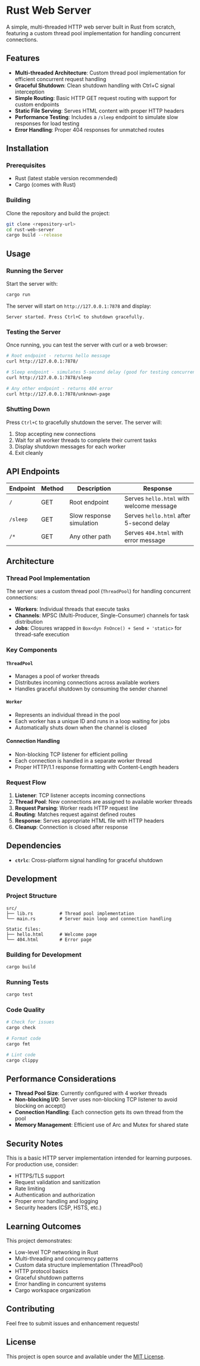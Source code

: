 # Rust Web Server

A simple, multi-threaded HTTP web server built in Rust from scratch, featuring a custom thread pool implementation for handling concurrent connections.

## Features

- **Multi-threaded Architecture**: Custom thread pool implementation for efficient concurrent request handling
- **Graceful Shutdown**: Clean shutdown handling with Ctrl+C signal interception
- **Simple Routing**: Basic HTTP GET request routing with support for custom endpoints
- **Static File Serving**: Serves HTML content with proper HTTP headers
- **Performance Testing**: Includes a `/sleep` endpoint to simulate slow responses for load testing
- **Error Handling**: Proper 404 responses for unmatched routes

## Installation

### Prerequisites

- Rust (latest stable version recommended)
- Cargo (comes with Rust)

### Building

Clone the repository and build the project:

```bash
git clone <repository-url>
cd rust-web-server
cargo build --release
```

## Usage

### Running the Server

Start the server with:

```bash
cargo run
```

The server will start on `http://127.0.0.1:7878` and display:

```
Server started. Press Ctrl+C to shutdown gracefully.
```

### Testing the Server

Once running, you can test the server with curl or a web browser:

```bash
# Root endpoint - returns hello message
curl http://127.0.0.1:7878/

# Sleep endpoint - simulates 5-second delay (good for testing concurrency)
curl http://127.0.0.1:7878/sleep

# Any other endpoint - returns 404 error
curl http://127.0.0.1:7878/unknown-page
```

### Shutting Down

Press `Ctrl+C` to gracefully shutdown the server. The server will:
1. Stop accepting new connections
2. Wait for all worker threads to complete their current tasks
3. Display shutdown messages for each worker
4. Exit cleanly

## API Endpoints

| Endpoint | Method | Description | Response |
|----------|--------|-------------|----------|
| `/` | GET | Root endpoint | Serves `hello.html` with welcome message |
| `/sleep` | GET | Slow response simulation | Serves `hello.html` after 5-second delay |
| `/*` | GET | Any other path | Serves `404.html` with error message |

## Architecture

### Thread Pool Implementation

The server uses a custom thread pool (`ThreadPool`) for handling concurrent connections:

- **Workers**: Individual threads that execute tasks
- **Channels**: MPSC (Multi-Producer, Single-Consumer) channels for task distribution
- **Jobs**: Closures wrapped in `Box<dyn FnOnce() + Send + 'static>` for thread-safe execution

### Key Components

#### `ThreadPool`
- Manages a pool of worker threads
- Distributes incoming connections across available workers
- Handles graceful shutdown by consuming the sender channel

#### `Worker`
- Represents an individual thread in the pool
- Each worker has a unique ID and runs in a loop waiting for jobs
- Automatically shuts down when the channel is closed

#### Connection Handling
- Non-blocking TCP listener for efficient polling
- Each connection is handled in a separate worker thread
- Proper HTTP/1.1 response formatting with Content-Length headers

### Request Flow

1. **Listener**: TCP listener accepts incoming connections
2. **Thread Pool**: New connections are assigned to available worker threads
3. **Request Parsing**: Worker reads HTTP request line
4. **Routing**: Matches request against defined routes
5. **Response**: Serves appropriate HTML file with HTTP headers
6. **Cleanup**: Connection is closed after response

## Dependencies

- **`ctrlc`**: Cross-platform signal handling for graceful shutdown

## Development

### Project Structure

```
src/
├── lib.rs          # Thread pool implementation
└── main.rs         # Server main loop and connection handling

Static files:
├── hello.html      # Welcome page
└── 404.html        # Error page
```

### Building for Development

```bash
cargo build
```

### Running Tests

```bash
cargo test
```

### Code Quality

```bash
# Check for issues
cargo check

# Format code
cargo fmt

# Lint code
cargo clippy
```

## Performance Considerations

- **Thread Pool Size**: Currently configured with 4 worker threads
- **Non-blocking I/O**: Server uses non-blocking TCP listener to avoid blocking on accept()
- **Connection Handling**: Each connection gets its own thread from the pool
- **Memory Management**: Efficient use of Arc and Mutex for shared state

## Security Notes

This is a basic HTTP server implementation intended for learning purposes. For production use, consider:

- HTTPS/TLS support
- Request validation and sanitization
- Rate limiting
- Authentication and authorization
- Proper error handling and logging
- Security headers (CSP, HSTS, etc.)

## Learning Outcomes

This project demonstrates:

- Low-level TCP networking in Rust
- Multi-threading and concurrency patterns
- Custom data structure implementation (ThreadPool)
- HTTP protocol basics
- Graceful shutdown patterns
- Error handling in concurrent systems
- Cargo workspace organization

## Contributing

Feel free to submit issues and enhancement requests!

## License

This project is open source and available under the [MIT License](LICENSE).
